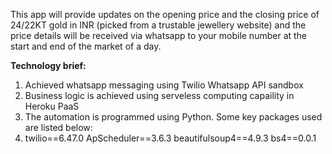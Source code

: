 This app will provide updates on the opening price and the closing price of 24/22KT gold in INR (picked from a trustable jewellery website) and the price details will be received via whatsapp to your mobile number at the start and end of the market of a day. 

**Technology brief:**
1. Achieved whatsapp messaging using Twilio Whatsapp API sandbox
2. Business logic is achieved using serveless computing capaility in Heroku PaaS
3. The automation is programmed using Python. Some key packages used are listed below: 
4.   twilio==6.47.0
     ApScheduler==3.6.3
     beautifulsoup4==4.9.3
     bs4==0.0.1
